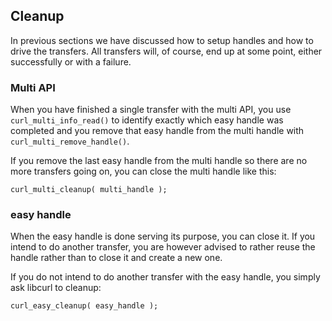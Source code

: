 ## Cleanup

In previous sections we have discussed how to setup handles and how to drive
the transfers. All transfers will, of course, end up at some point, either
successfully or with a failure.

### Multi API

When you have finished a single transfer with the multi API, you use
`curl_multi_info_read()` to identify exactly which easy handle was completed
and you remove that easy handle from the multi handle with
`curl_multi_remove_handle()`.

If you remove the last easy handle from the multi handle so there are no more
transfers going on, you can close the multi handle like this:

    curl_multi_cleanup( multi_handle );

### easy handle

When the easy handle is done serving its purpose, you can close it. If you
intend to do another transfer, you are however advised to rather reuse the
handle rather than to close it and create a new one.

If you do not intend to do another transfer with the easy handle, you simply
ask libcurl to cleanup:

    curl_easy_cleanup( easy_handle );

